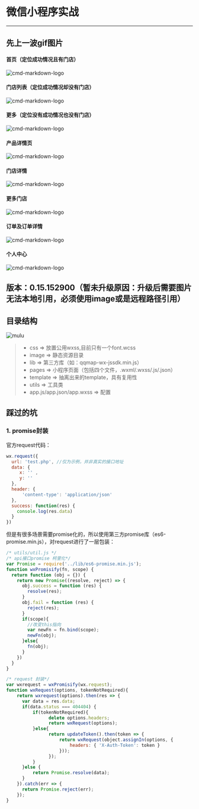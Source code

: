 # 微信小程序实战

------

## 先上一波gif图片

#### 首页（定位成功情况且有门店）
![cmd-markdown-logo](git-image/1.gif)
#### 门店列表（定位成功情况却没有门店）
![cmd-markdown-logo](git-image/7.gif)
#### 更多（定位没有成功情况也没有门店）
![cmd-markdown-logo](git-image/8.gif)
#### 产品详情页
![cmd-markdown-logo](git-image/2.gif)
#### 门店详情
![cmd-markdown-logo](git-image/3.gif)
#### 更多门店
![cmd-markdown-logo](git-image/4.gif)
#### 订单及订单详情
![cmd-markdown-logo](git-image/5.gif)
#### 个人中心
![cmd-markdown-logo](git-image/6.gif)

## 版本：0.15.152900（暂未升级原因：升级后需要图片无法本地引用，必须使用image或是远程路径引用）

## 目录结构
![mulu](git-image/mulu.png)
> * css => 放置公用wxss,目前只有一个font.wcss
> * image => 静态资源目录
> * lib => 第三方库（如：qqmap-wx-jssdk.min.js）
> * pages => 小程序页面（包括四个文件，.wxml/.wxss/.js/.json）
> * template => 抽离出来的template，具有复用性
> * utils => 工具类
> * app.js/app.json/app.wxss => 配置


## 踩过的坑

### 1. promise封装
官方request代码： 
```javascript
wx.request({
  url: 'test.php', //仅为示例，并非真实的接口地址
  data: {
     x: '' ,
     y: ''
  },
  header: {
      'content-type': 'application/json'
  },
  success: function(res) {
    console.log(res.data)
  }
})
```
但是有很多场景需要promise化的，所以使用第三方promise库（es6-promise.min.js），对request进行了一层包装： 
```javascript
/* utils/util.js */
/* api接口promise 柯里化*/
var Promise = require('../lib/es6-promise.min.js'); 
function wxPromisify(fn, scope) {  
  return function (obj = {}) {    
    return new Promise((resolve, reject) => {      
      obj.success = function (res) {        
        resolve(res);      
      }      
      obj.fail = function (res) {        
        reject(res);      
      }
      if(scope){
        //改变this指向
        var newFn = fn.bind(scope);
        newFn(obj);
      }else{
        fn(obj);
      }      
    })  
  }
}

/* request 封装*/
var wxrequest = wxPromisify(wx.request);
function wxRequest(options, tokenNotRequired){
    return wxrequest(options).then(res => {
      var data = res.data;
      if(data.status === 404404) {
          if(tokenNotRequired){
                delete options.headers;
                return wxRequest(options);
          }else{
                return updateToken().then(token => {
                    return wxRequest(object.assignIn(options, {
                        headers: { 'X-Auth-Token': token }
                    }));
                });
          }
      }else {
          return Promise.resolve(data);
      }
    }).catch(err => {
      return Promise.reject(err);
    });
}


```
